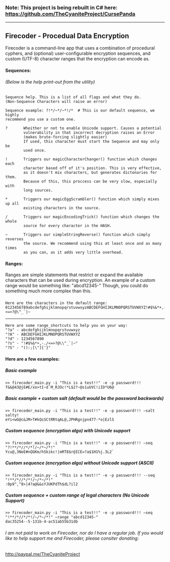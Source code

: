 ### Note: This project is being rebuilt in C# here: https://github.com/TheCyaniteProject/CursePanda
---
## Firecoder - Procedual Data Encryption

Firecoder is a command-line app that uses a combination of procedural cyphers, and (optional) user-configurable encryption sequences, and custom (UTF-8) character ranges that the encryption can encode as.

#### Sequences:

###### (Below is the help print-out from the utility)

    Sequence help. This is a list of all flags and what they do.
    (Non-Sequence Characters will raise an error)

    Sequence example: ?!*/~*/~*!/*  # This is our default sequence, we highly
    recommend you use a custom one.

    ?       Wheither or not to enable Unicode support. Causes a potential
            vulnerability in that incorrect decryption raises an Error
            (makes brute-forcing slightly easier)
            If used, this character must start the Sequence and may only be
            used once.

    !       Triggers our magicCharacterChanger() function which changes each
            character based off of it's position. This is very effective,
            as it doesn't mix characters, but generates dictonaries for them.
            Because of this, this proccess can be very slow, especially with
            long sources.

    *       Triggers our magicEggScrambler() function which simply mixes up all
            existing characters in the source.

    /       Triggers our magicEncodingTrick() function which changes the whole
            source for every character in the HASH.

    ~       Triggers our simpleStringReverse() function which simply reverses
            the source. We recommend using this at least once and as many times
            as you can, as it adds very little overhead.

#### Ranges:

Ranges are simple statements that restrict or expand the available characters that can be used during encryption. An example of a custom range would be something like: "abcd12345-" Though, you could do something much more complex than this.
### 

	Here are the characters in the default range:
	0123456789abcdefghijklmnopqrstuvwxyzABCDEFGHIJKLMNOPQRSTUVWXYZ!#$%&*+,-./:;<=>?@\^_`|~

---
	Here are some range_shortcuts to help you on your way:
	"?a" - abcdefghijklmnopqrstuvwxyz
	"?A" - ABCDEFGHIJKLMNOPQRSTUVWXYZ
	"?d" - 1234567890
	"?s" - "!#$%&*+,-./<=>?@\\^_`|~"
	"?S" - "():;[\"]{'}"


#### Here are a few examples:

##### Basic example
	>> firecoder_main.py -i "This is a test!!" -e -p password!!!
	f&&@43@jE#E/xo>tI~d`M_RJOc!*L$2?~@s1uUVC!iID*U6@

##### Basic example + custom salt (default would be the password backwards)
	>> firecoder_main.py -i "This is a test!!" -e -p password!!! —salt salty!
	eYi<wG@c&JM>T#kQsSCtRRtqAL@,JPHRgnjpn477-*o|EzlS

##### Custom sequence (encryption algo) with Unicode support
	>> firecoder_main.py -i "This is a test!!" -e -p password!!! —seq "?!**/*//*/*!/~/*~/*!"
	Ycu@,3NeE#nQGKm/hSkikc!|mRT8$r@ICE=?a$1H1%j.3L2`

##### Custom sequence (encryption algo) without Unicode support (ASCII)
	>> firecoder_main.py -i "This is a test!!" -e -p password!!! --seq "!**/*//*/*!/~/*~/*!"
	:0p9^,^8>|4?a@&&sYJUKPdTh$dL?il2

##### Custom sequence + custom range of legal characters (No Unicode Support)
	>> firecoder_main.py -i "This is a test!!" -e -p password!!! —seq "!**/*//*/*!/~/*~/*!" —range "abcd12345-"
	dac35254--5-131b-4-ac51ab55b31db

###### I am not paid to work on Firecoder, nor do I have a regular job. If you would like to help support me and Firecoder, please consiter donating:
http://paypal.me/TheCyaniteProject

